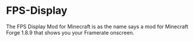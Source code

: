 # FPS-Display
The FPS Display Mod for Minecraft is as the name says a mod for Minecraft Forge 1.8.9 that shows you your Framerate onscreen.
